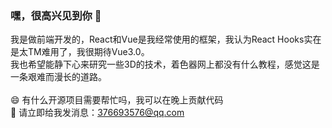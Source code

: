 ### 嘿，很高兴见到你 👋

我是做前端开发的，React和Vue是我经常使用的框架，我认为React Hooks实在是太TM难用了，我很期待Vue3.0。<br/>
我也希望能静下心来研究一些3D的技术，着色器网上都没有什么教程，感觉这是一条艰难而漫长的道路。<br/><br/>
😄 有什么开源项目需要帮忙吗，我可以在晚上贡献代码<br/>
💬 请立即给我发消息：<a href="mailto:376693576@qq.com" target="_blank">376693576@qq.com</a>

<!--
**javaLuo/javaLuo** is a ✨ _special_ ✨ repository because its `README.md` (this file) appears on your GitHub profile.

Here are some ideas to get you started:

- 🔭 I’m currently working on ...
- 🌱 I’m currently learning ...
- 👯 I’m looking to collaborate on ...
- 🤔 I’m looking for help with ...
- 💬 Ask me about ...
- 📫 How to reach me: ...
- 😄 Pronouns: ...
- ⚡ Fun fact: ...
-->
